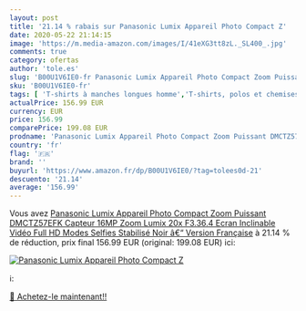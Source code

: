 ```yaml
---
layout: post
title: '21.14 % rabais sur Panasonic Lumix Appareil Photo Compact Z'
date: 2020-05-22 21:14:15
image: 'https://m.media-amazon.com/images/I/41eXG3tt8zL._SL400_.jpg'
comments: true
category: ofertas
author: 'tole.es'
slug: 'B00U1V6IE0-fr Panasonic Lumix Appareil Photo Compact Zoom Puissant...'
sku: 'B00U1V6IE0-fr'
tags: [ 'T-shirts à manches longues homme','T-shirts, polos et chemises homme','Vêtements','Vêtements homme', ]
actualPrice: 156.99 EUR
currency: EUR
price: 156.99
comparePrice: 199.08 EUR
prodname: 'Panasonic Lumix Appareil Photo Compact Zoom Puissant DMCTZ57EFK  Capteur 16MP  Zoom Lumix 20x F3.36.4  Ecran Inclinable  Vidéo Full HD  Modes Selfies  Stabilisé  Noir â€“ Version Française'
country: 'fr'
flag: '🇫🇷'
brand: ''
buyurl: 'https://www.amazon.fr/dp/B00U1V6IE0/?tag=tolees0d-21'
descuento: '21.14'
average: '156.99'
---
```


Vous avez [Panasonic Lumix Appareil Photo Compact Zoom Puissant DMCTZ57EFK  Capteur 16MP  Zoom Lumix 20x F3.36.4  Ecran Inclinable  Vidéo Full HD  Modes Selfies  Stabilisé  Noir â€“ Version Française](https://www.amazon.fr/dp/B00U1V6IE0/?tag=tolees0d-21)  à  21.14 % de réduction, prix final  156.99 EUR (original: 199.08 EUR) ici:

[![Panasonic Lumix Appareil Photo Compact Z](https://m.media-amazon.com/images/I/41eXG3tt8zL._SL400_.jpg)](https://www.amazon.fr/dp/B00U1V6IE0/?tag=tolees0d-21)

ℹ️:


[🛒 Achetez-le maintenant!!](https://www.amazon.fr/dp/B00U1V6IE0/?tag=tolees0d-21)
